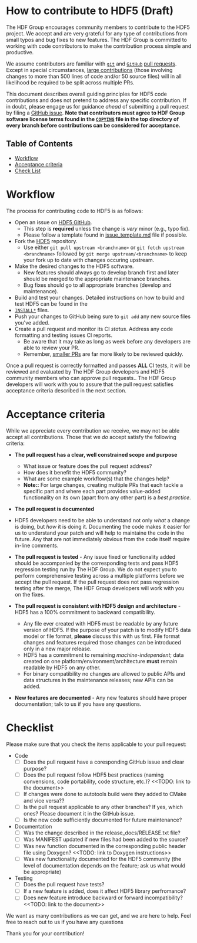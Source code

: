 # How to contribute to HDF5 (Draft)

The HDF Group encourages community members to contribute to the HDF5 project. We accept and are very grateful for any type of contributions 
from small typos and bug fixes to new features. The HDF Group is committed to working with code contributors to make the contribution
process simple and productive.

We assume contributors are familiar with [`git`](https://git-scm.com) and [`GitHub`](https://github.com) [pull requests](https://guides.github.com/activities/hello-world/).
Except in special circumstances, [large contributions](https://bssw.io/items/pull-request-size-matters)
(those involving changes to more than 500 lines of code and/or 50 source files) will in all likelihood be required to be
split across multiple PRs.

This document describes overall guiding principles for HDF5 code contributions and does not pretend to address any specific contribution.
If in doubt, please engage us for guidance *ahead* of submitting a pull request by filing a [GitHub issue](https://github.com/HDFGroup/hdf5/issues/new). 
**Note that contributors must agree to HDF Group software license terms found in the
[`COPYING`](https://github.com/HDFGroup/hdf5/blob/develop/COPYING) file in the top directory of every branch before
contributions can be considered for acceptance.**

## Table of Contents

* [Workflow](#workflow)
* [Acceptance criteria](#acceptance-criteria)
* [Check List](#checklist)

# Workflow

The process for contributing code to HDF5 is as follows:

* Open an issue on [HDF5 GitHub](https://github.com/HDFGroup/hdf5/issues).
  * This step is **required** unless the change is *very* minor (e.g., typo fix).
  * Please follow a template found in [issue_template.md]() file if possible.  
* Fork the [HDF5](https://github.com/HDFGroup/hdf5) repository.
  * Use either `git pull upstream <branchname>` or `git fetch upstream <branchname>` followed by `git merge upstream/<branchname>`
    to keep your fork up to date with changes occuring upstream.
* Make the desired changes to the HDF5 software.
  * New features should always go to develop branch first and later should be merged to the appropriate maintenance branches.
  * Bug fixes should go to all appropriate branches (develop and maintenance). 
* Build and test your changes. Detailed instructions on how to build and test HDF5 can be found in the
* [`INSTALL*`](https://github.com/HDFGroup/hdf5/search?q=filename%3AINSTALL_) files.
* Push your changes to GitHub being sure to `git add` any new source files you've added.
* Create a pull request and monitor its CI *status*. Address any code formatting and testing issues CI reports.
  * Be aware that it may take as long as week before any developers are able to review your PR.
  * Remember, [smaller PRs](https://bssw.io/items/pull-request-size-matters) are far more likely to be reviewed quickly.

Once a pull request is correctly formatted and passes **ALL** CI tests, it will be reviewed and evaluated by The
HDF Group developers and HDF5 community members who can approve pull requests..
The HDF Group developers will work with you to assure that the pull request satisfies acceptance criteria described in the next section. 

# Acceptance criteria

While we appreciate every contribution we receive, we may not be able accept all contributions.
Those that we *do* accept satisfy the following criteria:

* **The pull request has a clear, well constrained scope and purpose**
  * What issue or feature does the pull request address?
  * How does it benefit the HDF5 community?
  * What are some example workflow(s) that the changes help?
  * **Note::** For large changes, creating multiple PRs that each tackle a specific part and
    where each part provides value-added functionality on its own (apart from any other part) is a *best practice*.

* **The pull request is documented**
* HDF5 developers need to be able to understand not only *what* a change is doing,
  but *how* it is doing it.  Documenting the code makes it easier for us to understand your patch and will help to maintaine the code in the future. 
  Any that are not immediately obvious from the code itself require in-line comments.

* **The pull request is tested** - Any issue fixed or functionality added should be accompanied by the corresponding tests and pass HDF5 regression testing run by The HDF Group. We do not expect you to perform comprehensive testing across a multiple platforms before we accept the pull request. If the pull request does not pass regression testing after the merge, The HDF Group developers will work with you on the fixes. 

* **The pull request is consistent with HDF5 design and architecture** - HDF5 has a 100% commitment to backward compatibility.  
	* Any file ever created with HDF5 must be readable by any future version of HDF5.
   If the purpose of your patch  is to modify HDF5 data model or file format,
 **please** discuss this with us first. File format changes and features required those changes can be introduced only in a new major release. 
	* HDF5 has a commitment to remaining *machine-independent*; data created on one platform/environment/architecture **must** remain readable by HDF5 on any other. 
	* For binary compatibility no changes are allowed to public APIs and data structures in the maintenance releases; new APIs can be added.

* **New features are documented** - Any new features should have proper documentation; talk to us if you have any questions.


# Checklist

Please make sure that you check the items applicable to your pull request:

* Code 
  * [ ] Does the pull request have a coresponding GitHub issue and clear purpose?
  * [ ] Does the pull request follow HDF5 best practices (naming convensions, code portability, code structure, etc.)? <<TODO: link to the document>>
  * [ ] If changes were done to autotools build were they added to CMake and vice versa??
  * [ ] Is the pull request applicable to any other branches? If yes, which ones? Please document it in the GitHub issue.
  * [ ] Is the new code sufficiently documented for future maintenance?
* Documentation
  * [ ] Was the change described in the release_docs/RELEASE.txt file?
  * [ ] Was MANIFEST updated if new files had been added to the source?
  * [ ] Was new function documented in the corresponding public header file using Doxygen? <<TODO: link to Doxygen instructions>>
  * [ ] Was new functionality documented for the HDF5 community (the level of documentation depends on the feature; ask us what would be appropriate)
* Testing
  * [ ] Does the pull request have tests?
  * [ ] If a new feature is added, does it affect HDF5 library perfromance?
  * [ ] Does new feature introduce backward or forward incompatibility? <<TODO: link to the document>>

We want as many contributions as we can get, and we are here to help. Feel free to reach out to us if you have any questions

Thank you for your contribution!

